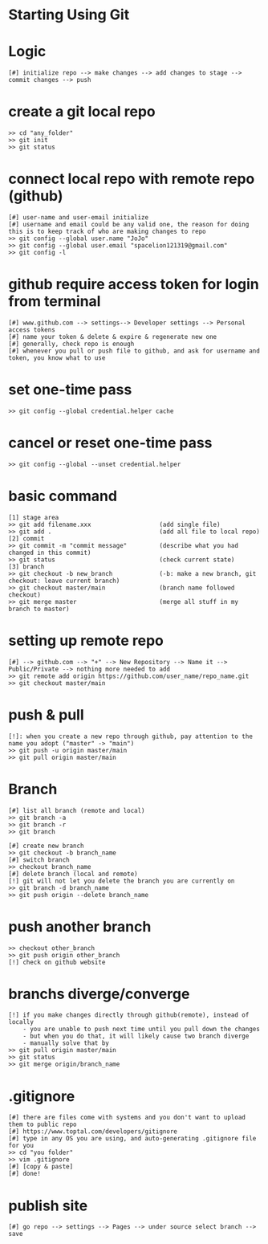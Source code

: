 
# Starting Using Git

# Logic
    [#] initialize repo --> make changes --> add changes to stage --> commit changes --> push

# create a git local repo 
    >> cd "any_folder"
    >> git init
    >> git status

# connect local repo with remote repo (github)
    [#] user-name and user-email initialize
    [#] username and email could be any valid one, the reason for doing this is to keep track of who are making changes to repo
    >> git config --global user.name "JoJo"
    >> git config --global user.email "spacelion121319@gmail.com"
    >> git config -l

# github require access token for login from terminal
    [#] www.github.com --> settings--> Developer settings --> Personal access tokens
    [#] name your token & delete & expire & regenerate new one
    [#] generally, check repo is enough
    [#] whenever you pull or push file to github, and ask for username and token, you know what to use

# set one-time pass
    >> git config --global credential.helper cache

# cancel or reset one-time pass
    >> git config --global --unset credential.helper

# basic command
    [1] stage area
    >> git add filename.xxx                   (add single file)
    >> git add .                              (add all file to local repo)
    [2] commit
    >> git commit -m "commit message"         (describe what you had changed in this commit)
    >> git status                             (check current state)
    [3] branch
    >> git checkout -b new_branch             (-b: make a new branch, git checkout: leave current branch)
    >> git checkout master/main               (branch name followed checkout)
    >> git merge master                       (merge all stuff in my branch to master)

# setting up remote repo
    [#] --> github.com --> "+" --> New Repository --> Name it --> Public/Private --> nothing more needed to add
    >> git remote add origin https://github.com/user_name/repo_name.git
    >> git checkout master/main

# push & pull
    [!]: when you create a new repo through github, pay attention to the name you adopt ("master" -> "main") 
    >> git push -u origin master/main
    >> git pull origin master/main

# Branch
    [#] list all branch (remote and local)
    >> git branch -a
    >> git branch -r
    >> git branch 

    [#] create new branch
    >> git checkout -b branch_name
    [#] switch branch
    >> checkout branch_name
    [#] delete branch (local and remote)
    [!] git will not let you delete the branch you are currently on
    >> git branch -d branch_name
    >> git push origin --delete branch_name

# push another branch
    >> checkout other_branch
    >> git push origin other_branch
    [!] check on github website 

# branchs diverge/converge
    [!] if you make changes directly through github(remote), instead of locally
        - you are unable to push next time until you pull down the changes
        - but when you do that, it will likely cause two branch diverge
        - manually solve that by
    >> git pull origin master/main
    >> git status
    >> git merge origin/branch_name

# .gitignore
    [#] there are files come with systems and you don't want to upload them to public repo
    [#] https://www.toptal.com/developers/gitignore
    [#] type in any OS you are using, and auto-generating .gitignore file for you
    >> cd "you folder"
    >> vim .gitignore
    [#] [copy & paste]
    [#] done!

# publish site
    [#] go repo --> settings --> Pages --> under source select branch --> save 
